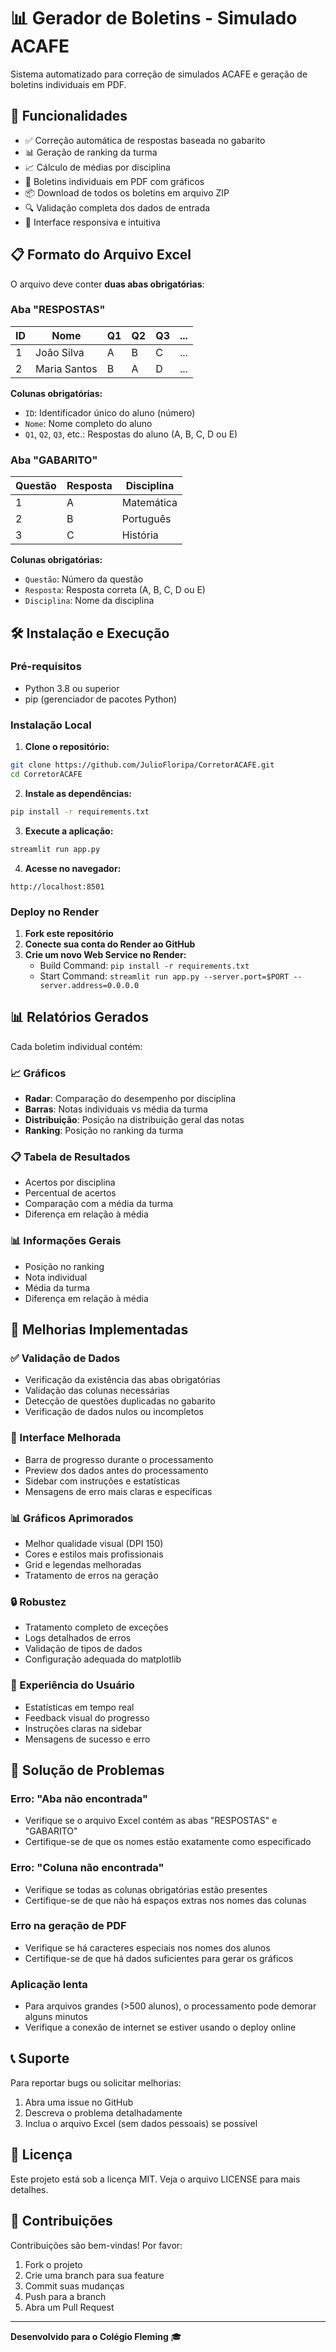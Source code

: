 # 📊 Gerador de Boletins - Simulado ACAFE

Sistema automatizado para correção de simulados ACAFE e geração de boletins individuais em PDF.

## 🚀 Funcionalidades

- ✅ Correção automática de respostas baseada no gabarito
- 📊 Geração de ranking da turma
- 📈 Cálculo de médias por disciplina
- 📄 Boletins individuais em PDF com gráficos
- 📦 Download de todos os boletins em arquivo ZIP
- 🔍 Validação completa dos dados de entrada
- 📱 Interface responsiva e intuitiva

## 📋 Formato do Arquivo Excel

O arquivo deve conter **duas abas obrigatórias**:

### Aba "RESPOSTAS"
| ID | Nome | Q1 | Q2 | Q3 | ... |
|----|------|----|----|----|----|
| 1 | João Silva | A | B | C | ... |
| 2 | Maria Santos | B | A | D | ... |

**Colunas obrigatórias:**
- `ID`: Identificador único do aluno (número)
- `Nome`: Nome completo do aluno
- `Q1`, `Q2`, `Q3`, etc.: Respostas do aluno (A, B, C, D ou E)

### Aba "GABARITO"
| Questão | Resposta | Disciplina |
|---------|----------|------------|
| 1 | A | Matemática |
| 2 | B | Português |
| 3 | C | História |

**Colunas obrigatórias:**
- `Questão`: Número da questão
- `Resposta`: Resposta correta (A, B, C, D ou E)
- `Disciplina`: Nome da disciplina

## 🛠️ Instalação e Execução

### Pré-requisitos
- Python 3.8 ou superior
- pip (gerenciador de pacotes Python)

### Instalação Local

1. **Clone o repositório:**
```bash
git clone https://github.com/JulioFloripa/CorretorACAFE.git
cd CorretorACAFE
```

2. **Instale as dependências:**
```bash
pip install -r requirements.txt
```

3. **Execute a aplicação:**
```bash
streamlit run app.py
```

4. **Acesse no navegador:**
```
http://localhost:8501
```

### Deploy no Render

1. **Fork este repositório**
2. **Conecte sua conta do Render ao GitHub**
3. **Crie um novo Web Service no Render:**
   - Build Command: `pip install -r requirements.txt`
   - Start Command: `streamlit run app.py --server.port=$PORT --server.address=0.0.0.0`

## 📊 Relatórios Gerados

Cada boletim individual contém:

### 📈 Gráficos
- **Radar**: Comparação do desempenho por disciplina
- **Barras**: Notas individuais vs média da turma
- **Distribuição**: Posição na distribuição geral das notas
- **Ranking**: Posição no ranking da turma

### 📋 Tabela de Resultados
- Acertos por disciplina
- Percentual de acertos
- Comparação com a média da turma
- Diferença em relação à média

### 📊 Informações Gerais
- Posição no ranking
- Nota individual
- Média da turma
- Diferença em relação à média

## 🔧 Melhorias Implementadas

### ✅ Validação de Dados
- Verificação da existência das abas obrigatórias
- Validação das colunas necessárias
- Detecção de questões duplicadas no gabarito
- Verificação de dados nulos ou incompletos

### 🎨 Interface Melhorada
- Barra de progresso durante o processamento
- Preview dos dados antes do processamento
- Sidebar com instruções e estatísticas
- Mensagens de erro mais claras e específicas

### 📊 Gráficos Aprimorados
- Melhor qualidade visual (DPI 150)
- Cores e estilos mais profissionais
- Grid e legendas melhoradas
- Tratamento de erros na geração

### 🔒 Robustez
- Tratamento completo de exceções
- Logs detalhados de erros
- Validação de tipos de dados
- Configuração adequada do matplotlib

### 📱 Experiência do Usuário
- Estatísticas em tempo real
- Feedback visual do progresso
- Instruções claras na sidebar
- Mensagens de sucesso e erro

## 🐛 Solução de Problemas

### Erro: "Aba não encontrada"
- Verifique se o arquivo Excel contém as abas "RESPOSTAS" e "GABARITO"
- Certifique-se de que os nomes estão exatamente como especificado

### Erro: "Coluna não encontrada"
- Verifique se todas as colunas obrigatórias estão presentes
- Certifique-se de que não há espaços extras nos nomes das colunas

### Erro na geração de PDF
- Verifique se há caracteres especiais nos nomes dos alunos
- Certifique-se de que há dados suficientes para gerar os gráficos

### Aplicação lenta
- Para arquivos grandes (>500 alunos), o processamento pode demorar alguns minutos
- Verifique a conexão de internet se estiver usando o deploy online

## 📞 Suporte

Para reportar bugs ou solicitar melhorias:
1. Abra uma issue no GitHub
2. Descreva o problema detalhadamente
3. Inclua o arquivo Excel (sem dados pessoais) se possível

## 📄 Licença

Este projeto está sob a licença MIT. Veja o arquivo LICENSE para mais detalhes.

## 🤝 Contribuições

Contribuições são bem-vindas! Por favor:
1. Fork o projeto
2. Crie uma branch para sua feature
3. Commit suas mudanças
4. Push para a branch
5. Abra um Pull Request

---

**Desenvolvido para o Colégio Fleming** 🎓

